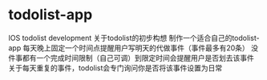 # todolist-app
IOS todolist development
关于todolist的初步构想
制作一个适合自己的todolist-app
每天晚上固定一个时间点提醒用户写明天的代做事件（事件最多有20条）
没件事都有一个完成时间限制（自己可调）到限定时间会提醒用户是否划去该事件
关于每天重复的事件，todolist会专门询问你是否将该事件设置为日常
